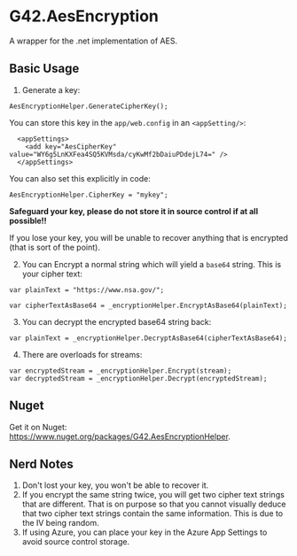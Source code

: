 # G42.AesEncryption
A wrapper for the .net implementation of AES.

## Basic Usage

1) Generate a key:

`AesEncryptionHelper.GenerateCipherKey();`

You can store this key in the `app/web.config` in an `<appSetting/>`:

```
  <appSettings>
    <add key="AesCipherKey" value="WY6g5LnKXFea4SQ5KVMsda/cyKwMf2bDaiuPDdejL74=" />
  </appSettings>
```

You can also set this explicitly in code:

`AesEncryptionHelper.CipherKey = "mykey";`

**Safeguard your key, please do not store it in source control if at all possible!!**

If you lose your key, you will be unable to recover anything that is encrypted (that is sort of the point).

2) You can Encrypt a normal string which will yield a `base64` string. This is your cipher text:

```
var plainText = "https://www.nsa.gov/";

var cipherTextAsBase64 = _encryptionHelper.EncryptAsBase64(plainText);
```

3) You can decrypt the encrypted base64 string back:

```
var plainText = _encryptionHelper.DecryptAsBase64(cipherTextAsBase64);
```

4) There are overloads for streams:
```
var encryptedStream = _encryptionHelper.Encrypt(stream);
var decryptedStream = _encryptionHelper.Decrypt(encryptedStream);
```

## Nuget
Get it on Nuget: https://www.nuget.org/packages/G42.AesEncryptionHelper.


## Nerd Notes
1) Don't lost your key, you won't be able to recover it.
2) If you encrypt the same string twice, you will get two cipher text strings that are different. That is on purpose so that you cannot visually deduce that two cipher text strings contain the same information. This is due to the IV being random.
3) If using Azure, you can place your key in the Azure App Settings to avoid source control storage.
